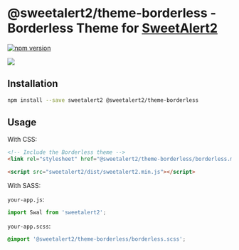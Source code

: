 # @sweetalert2/theme-borderless - Borderless Theme for [SweetAlert2](https://github.com/sweetalert2/sweetalert2)

[![npm version](https://img.shields.io/npm/v/@sweetalert2/theme-borderless.svg)](https://www.npmjs.com/package/@sweetalert2/theme-borderless)

![](https://sweetalert2.github.io/images/themes-borderless.png)

Installation
------------

```sh
npm install --save sweetalert2 @sweetalert2/theme-borderless
```

Usage
-----

With CSS:

```html
<!-- Include the Borderless theme -->
<link rel="stylesheet" href="@sweetalert2/theme-borderless/borderless.min.css">

<script src="sweetalert2/dist/sweetalert2.min.js"></script>
```

With SASS:

`your-app.js`:
```js
import Swal from 'sweetalert2';
```

`your-app.scss`:
```scss
@import '@sweetalert2/theme-borderless/borderless.scss';
```
